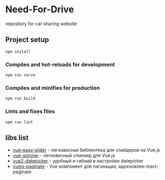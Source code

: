 # Need-For-Drive
repository for car sharing website

## Project setup
```
npm install
```

### Compiles and hot-reloads for development
```
npm run serve
```

### Compiles and minifies for production
```
npm run build
```

### Lints and fixes files
```
npm run lint
```

## libs list
* [vue-easy-slider](https://www.npmjs.com/package/vue-easy-slider) - легковесная библиотека для слайдеров на Vue.js
* [vue-spinner](https://www.npmjs.com/package/vue-spinner) - легковесный спиннер для Vue.js
* [vue2-datepicker](https://www.npmjs.com/package/vue2-datepicker) - удобный и гибкий в настройке datepicker
* [vuejs-paginate](https://www.npmjs.com/package/vuejs-paginate) - Vue компонент для пагинации, вдохновлен react-paginate